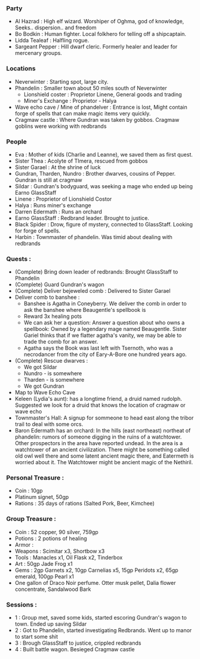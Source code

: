 ### Party
* Al Hazrad : High elf wizard. Worshiper of Oghma, god of knowledge, Seeks.. dispersion.. and freedom
* Bo Bodkin : Human fighter. Local folkhero for telling off a shipcaptain. 
* Lidda Tealeaf : Halfling rogue. 
* Sargeant Pepper : Hill dwarf cleric. Formerly healer and leader for mercenary groups.

### Locations 
* Neverwinter : Starting spot, large city. 
* Phandelin : Smaller town about 50 miles south of Neverwinter
    * Lionshield coster : Proprietor Linene, General goods and trading 
    * Miner's Exchange : Proprietor - Halya  
* Wave echo cave / Mine of phandelver : Entrance is lost, Might contain forge of spells that can make 
magic items very quickly. 
* Cragmaw castle : Where Gundran was taken by gobbos. Cragmaw goblins were working with redbrands

### People 
* Eva : Mother of kids (Charlie and Leanne), we saved them as first quest. 
* Sister Thea : Acolyte of TImera, rescued from gobbos 
* Sister Garael : At the shrine of luck 
* Gundran, Tharden, Nundro : Brother dwarves, cousins of Pepper. Gundran is still at cragmaw 
* Sildar : Gundran's bodyguard, was seeking a mage who ended up being Earno GlassStaff 
* Linene : Proprietor of Lionshield Costor 
* Halya : Runs miner's exchange 
* Darren Edermath : Runs an orchard 
* Earno GlassStaff : Redbrand leader. Brought to justice. 
* Black Spider : Drow, figure of mystery, connected to GlassStaff. Looking for forge of spells. 
* Harbin : Townmaster of phandelin. Was timid about dealing with redbrands
    
### Quests : 
* (Complete) Bring down leader of redbrands: Brought GlassStaff to Phandelin
* (Complete) Guard Gundran's wagon 
* (Complete) Deliver bejeweled comb : Delivered to Sister Garael
* Deliver comb to banshee : 
    * Banshee is Agatha in Coneyberry. We deliver the comb in order to ask the banshee where Beaugentle's spellbook is 
    * Reward 3x healing pots 
    * We can ask her a question: Answer a question about who owns a spellbook: Owned by a legendary mage named Beaugentle. 
    Sister Gariel thinks that if we flatter agatha's vanity, we may be able to trade the comb for an answer. 
    * Agatha says the Book was last left with Tsernoth, who was a necrodancer from the city of Eary-A-Bore one 
    hundred years ago. 
* (Complete) Rescue dwarves : 
    * We got Sildar
    * Nundro - is somewhere
    * Tharden - is somewhere 
    * We got Gundran
* Map to Wave Echo Cave
* Keleen (Lydia's aunt): has a longtime friend, a druid named rudolph. Suggested we look for a druid that knows the 
location of cragmaw or wave echo
* Townmaster's Hall: A signup for sommeone to head east along the tribor trail to deal with some orcs. 
* Baron Edermath has an orchard: In the hills (east northeast) northeat of phandelin: rumors of someone digging in the ruins of 
a watchtower. Other prospectors in the area have reported undead. In the area is a watchtower of an ancient civilization. 
There might be something called old owl well there and some latent ancient magic there, and Eatermeth is worried about it. 
The Watchtower might be ancient magic of the Nethiril.

 

### Personal Treasure : 
* Coin : 10gp
* Platinum signet, 50gp
* Rations : 35 days of rations (Salted Pork, Beer, Kimchee) 
    
### Group Treasure : 
* Coin : 52 copper, 90 silver, 759gp
* Potions : 2 potions of healing 
* Armor :  
* Weapons : Scimitar x3, Shortbow x3
* Tools : Manacles x1, Oil Flask x2, Tinderbox 
* Art : 50gp Jade Frog x1 
* Gems : 2gp Garnets x2, 10gp Carnelias x5, 15gp Peridots x2, 65gp emerald, 100gp Pearl x1
* One gallon of Draco Noir perfume. Otter musk pellet, Dalia flower concentrate, Sandalwood Bark

### Sessions : 
* 1 : Group met, saved some kids, started escoring Gundran's wagon to town. Ended up saving Sildar 
* 2 : Got to Phandelin, started investigating Redbrands. Went up to manor to start some shit 
* 3 : Brough GlassStaff to justice, crippled redbrands 
* 4 : Built battle wagon. Besieged Cragmaw castle 



